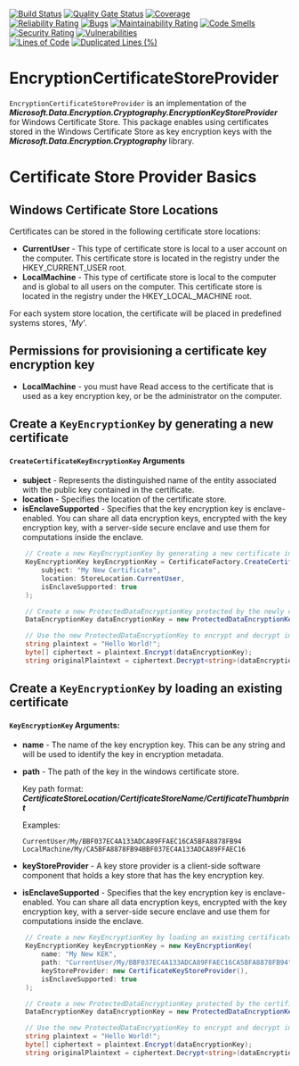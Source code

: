 
[![Build Status](https://dev.azure.com/Xtrimmer/EncryptionCertificateStoreProvider/_apis/build/status/Xtrimmer.EncryptionCertificateStoreProvider?branchName=master)](https://dev.azure.com/Xtrimmer/EncryptionCertificateStoreProvider/_build/latest?definitionId=4&branchName=master)
[![Quality Gate Status](https://sonarcloud.io/api/project_badges/measure?project=Xtrimmer_EncryptionCertificateStoreProvider&metric=alert_status)](https://sonarcloud.io/dashboard?id=Xtrimmer_EncryptionCertificateStoreProvider)
[![Coverage](https://sonarcloud.io/api/project_badges/measure?project=Xtrimmer_EncryptionCertificateStoreProvider&metric=coverage)](https://sonarcloud.io/dashboard?id=Xtrimmer_EncryptionCertificateStoreProvider)  
[![Reliability Rating](https://sonarcloud.io/api/project_badges/measure?project=Xtrimmer_EncryptionCertificateStoreProvider&metric=reliability_rating)](https://sonarcloud.io/dashboard?id=Xtrimmer_EncryptionCertificateStoreProvider)
[![Bugs](https://sonarcloud.io/api/project_badges/measure?project=Xtrimmer_EncryptionCertificateStoreProvider&metric=bugs)](https://sonarcloud.io/dashboard?id=Xtrimmer_EncryptionCertificateStoreProvider)
[![Maintainability Rating](https://sonarcloud.io/api/project_badges/measure?project=Xtrimmer_EncryptionCertificateStoreProvider&metric=sqale_rating)](https://sonarcloud.io/dashboard?id=Xtrimmer_EncryptionCertificateStoreProvider)
[![Code Smells](https://sonarcloud.io/api/project_badges/measure?project=Xtrimmer_EncryptionCertificateStoreProvider&metric=code_smells)](https://sonarcloud.io/dashboard?id=Xtrimmer_EncryptionCertificateStoreProvider)
[![Security Rating](https://sonarcloud.io/api/project_badges/measure?project=Xtrimmer_EncryptionCertificateStoreProvider&metric=security_rating)](https://sonarcloud.io/dashboard?id=Xtrimmer_EncryptionCertificateStoreProvider)
[![Vulnerabilities](https://sonarcloud.io/api/project_badges/measure?project=Xtrimmer_EncryptionCertificateStoreProvider&metric=vulnerabilities)](https://sonarcloud.io/dashboard?id=Xtrimmer_EncryptionCertificateStoreProvider)  
[![Lines of Code](https://sonarcloud.io/api/project_badges/measure?project=Xtrimmer_EncryptionCertificateStoreProvider&metric=ncloc)](https://sonarcloud.io/dashboard?id=Xtrimmer_EncryptionCertificateStoreProvider)
[![Duplicated Lines (%)](https://sonarcloud.io/api/project_badges/measure?project=Xtrimmer_EncryptionCertificateStoreProvider&metric=duplicated_lines_density)](https://sonarcloud.io/dashboard?id=Xtrimmer_EncryptionCertificateStoreProvider)

# EncryptionCertificateStoreProvider

`EncryptionCertificateStoreProvider` is an implementation of the ***Microsoft.Data.Encryption.Cryptography.EncryptionKeyStoreProvider*** for Windows Certificate Store. 
This package enables using certificates stored in the Windows Certificate Store as key encryption keys with the ***Microsoft.Data.Encryption.Cryptography*** library.

# Certificate Store Provider Basics
## Windows Certificate  Store Locations
Certificates can be stored in the following certificate store locations:
- **CurrentUser** - This type of certificate store is local to a user account on the computer. This certificate store is located in the registry under the HKEY_CURRENT_USER root.
- **LocalMachine** - This type of certificate store is local to the computer and is global to all users on the computer. This certificate store is located in the registry under the HKEY_LOCAL_MACHINE root.

For each system store location, the certificate will be placed in predefined systems stores, '*My*'.
## Permissions for provisioning a certificate key encryption key
- **LocalMachine** - you must have Read access to the certificate that is used as a key encryption key, or be the administrator on the computer.


## Create a `KeyEncryptionKey` by generating a new certificate
#### `CreateCertificateKeyEncryptionKey` Arguments
- **subject** - Represents the distinguished name of the entity associated with the public key contained in the certificate.
- **location** - Specifies the location of the certificate store.
- **isEnclaveSupported** - Specifies that the key encryption key is enclave-enabled. You can share all data encryption keys, encrypted with the key encryption key, with a server-side secure enclave and use them for computations inside the enclave.

```csharp
    // Create a new KeyEncryptionKey by generating a new certificate in the CurrentUser location.
    KeyEncryptionKey keyEncryptionKey = CertificateFactory.CreateCertificateKeyEncryptionKey(
        subject: "My New Certificate", 
        location: StoreLocation.CurrentUser, 
        isEnclaveSupported: true
    );

    // Create a new ProtectedDataEncryptionKey protected by the newly created certificate KeyEncryptionKey.
    DataEncryptionKey dataEncryptionKey = new ProtectedDataEncryptionKey("My new DEK", keyEncryptionKey);

    // Use the new ProtectedDataEncryptionKey to encrypt and decrypt information.
    string plaintext = "Hello World!";
    byte[] ciphertext = plaintext.Encrypt(dataEncryptionKey);
    string originalPlaintext = ciphertext.Decrypt<string>(dataEncryptionKey); 
```

## Create a `KeyEncryptionKey` by loading an existing certificate
#### `KeyEncryptionKey` Arguments:
- **name** - The name of the key encryption key. This can be any string and will be used to identify the key in encryption metadata.
- **path** - The path of the key in the windows certificate store. 

    Key path format: ***CertificateStoreLocation/CertificateStoreName/CertificateThumbprint***
    
    Examples:
    ```
    CurrentUser/My/BBF037EC4A133ADCA89FFAEC16CA5BFA8878FB94
    LocalMachine/My/CA5BFA8878FB94BBF037EC4A133ADCA89FFAEC16
    ``` 
- **keyStoreProvider** - A key store provider is a client-side software component that holds a key store that has the key encryption key.
- **isEnclaveSupported** - Specifies that the key encryption key is enclave-enabled. You can share all data encryption keys, encrypted with the key encryption key, with a server-side secure enclave and use them for computations inside the enclave.

```csharp
    // Create a new KeyEncryptionKey by loading an existing certificate in the CurrentUser location.
    KeyEncryptionKey keyEncryptionKey = new KeyEncryptionKey(
        name: "My New KEK", 
        path: "CurrentUser/My/BBF037EC4A133ADCA89FFAEC16CA5BFA8878FB94", 
        keyStoreProvider: new CertificateKeyStoreProvider(), 
        isEnclaveSupported: true
    );

    // Create a new ProtectedDataEncryptionKey protected by the certificate KeyEncryptionKey.
    DataEncryptionKey dataEncryptionKey = new ProtectedDataEncryptionKey(name: "My new DEK", keyEncryptionKey);

    // Use the new ProtectedDataEncryptionKey to encrypt and decrypt information.
    string plaintext = "Hello World!";
    byte[] ciphertext = plaintext.Encrypt(dataEncryptionKey);
    string originalPlaintext = ciphertext.Decrypt<string>(dataEncryptionKey); 
```

